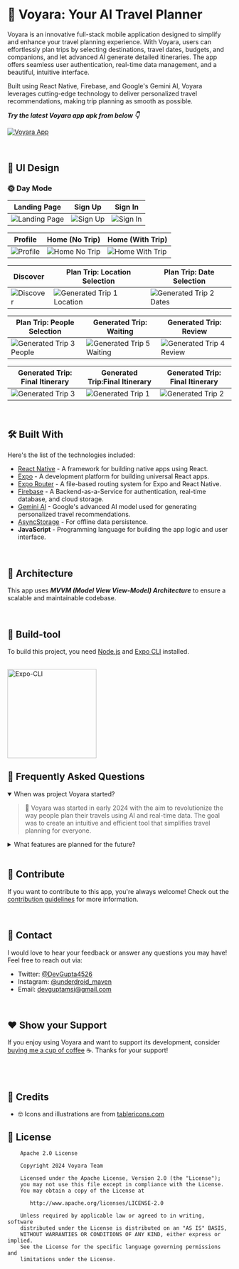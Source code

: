 

# 🧳 Voyara: Your AI Travel Planner

Voyara is an innovative full-stack mobile application designed to simplify and enhance your travel planning experience. With Voyara, users can effortlessly plan trips by selecting destinations, travel dates, budgets, and companions, and let advanced AI generate detailed itineraries. The app offers seamless user authentication, real-time data management, and a beautiful, intuitive interface.

Built using React Native, Firebase, and Google's Gemini AI, Voyara leverages cutting-edge technology to deliver personalized travel recommendations, making trip planning as smooth as possible.

***Try the latest Voyara app apk from below 👇***

[![Voyara App](https://link-to-your-image-here.com/button)](https://link-to-your-download-page.com)

<br />

## 🎨 UI Design

### 🌞 Day Mode

|   Landing Page    | Sign Up    | Sign In   
|---	|---	|---
|  ![Landing Page](https://github.com/user-attachments/assets/ab4c4afb-6398-43ca-bfc4-6fc6df80962a)   |  ![Sign Up](https://github.com/user-attachments/assets/b25fca6a-61a2-4f46-9953-ab8b44ee2dc3)   |   ![Sign In](https://github.com/user-attachments/assets/3ec0b007-4927-4445-9a6b-850f9ef8e52e)

|   Profile  |   Home (No Trip)    | Home (With Trip)    |
|---    |---	|---	|
|  ![Profile](https://github.com/user-attachments/assets/5c788121-0ca0-443d-9605-db398e4373e3)   |  ![Home No Trip](https://github.com/user-attachments/assets/47bcfd87-002c-48da-b85b-2a6c497d7e6e)  |  ![Home With Trip](https://github.com/user-attachments/assets/4ed9ab50-2afe-47e0-a649-ffb6d5d65231)

|   Discover  |   Plan Trip: Location Selection    | Plan Trip: Date Selection    |
|---	|---	|---
|  ![Discover](https://github.com/user-attachments/assets/afe0c156-3806-497e-8b38-ae9766043fbc)   |  ![Generated Trip 1 Location](https://github.com/user-attachments/assets/0d67ea61-c9f0-4a54-826b-ff782612fd58)   |  ![Generated Trip 2 Dates](https://github.com/user-attachments/assets/51589c87-b726-42b1-ac19-6c65062760e9)

| Plan Trip: People Selection | Generated Trip: Waiting    | Generated Trip: Review
|---	|---	|---
| ![Generated Trip 3 People](https://github.com/user-attachments/assets/af7ce506-27a6-4316-b4aa-184bc05f3e68) | ![Generated Trip 5 Waiting](https://github.com/user-attachments/assets/82940ac5-d353-4c02-8a1b-c6ba7632e345) | ![Generated Trip 4 Review](https://github.com/user-attachments/assets/84ab7272-2ac3-4731-86e7-a322a01730e2)

| Generated Trip: Final Itinerary | Generated Trip:Final Itinerary  | Generated Trip: Final Itinerary
|---	|---	|---
| ![Generated Trip 3](https://github.com/user-attachments/assets/592a2619-4552-441a-8b0e-8785fccc02e5) | ![Generated Trip 1](https://github.com/user-attachments/assets/5d3e9f10-eb19-4877-8c03-569481a978b7) | ![Generated Trip 2](https://github.com/user-attachments/assets/24246120-403b-4ef4-a98c-9da6cd1ac784)


<br />

## 🛠 Built With

Here's the list of the technologies included:

- [React Native](https://reactnative.dev/) - A framework for building native apps using React.
- [Expo](https://expo.dev/) - A development platform for building universal React apps.
- [Expo Router](https://expo.dev/router) - A file-based routing system for Expo and React Native.
- [Firebase](https://firebase.google.com/) - A Backend-as-a-Service for authentication, real-time database, and cloud storage.
- [Gemini AI](https://ai.google.com/) - Google's advanced AI model used for generating personalized travel recommendations.
- [AsyncStorage](https://react-native-async-storage.github.io/async-storage/) - For offline data persistence.
- **JavaScript** - Programming language for building the app logic and user interface.

<br />

## 🗼 Architecture

This app uses ***MVVM (Model View View-Model) Architecture*** to ensure a scalable and maintainable codebase.

<br />

## 🧰 Build-tool

To build this project, you need [Node.js](https://nodejs.org/) and [Expo CLI](https://expo.dev/) installed.

<br>

<img src="./expo-cli.png" height="200" alt="Expo-CLI"/>

<br />

## 💬 Frequently Asked Questions

<details open> <summary> When was project Voyara started? </summary>  

> 🧳 Voyara was started in early 2024 with the aim to revolutionize the way people plan their travels using AI and real-time data. The goal was to create an intuitive and efficient tool that simplifies travel planning for everyone.

</details>

<details> <summary> What features are planned for the future? </summary>  
> 🦄 Future updates will include:
- `Flight Tracking` for real-time updates on flights.
- `Multi-Destination Planning` for complex trips.
- `In-App Booking` for seamless flight and hotel reservations.

</details>

<br />

## 🤝 Contribute

If you want to contribute to this app, you're always welcome! Check out the [contribution guidelines](https://github.com/your-repo/contributing) for more information.

<br>

## 📩 Contact

I would love to hear your feedback or answer any questions you may have! Feel free to reach out via:

* Twitter: <a href="https://x.com/DevGupta4526" target="_blank">@DevGupta4526</a>
* Instagram: <a href="https://www.instagram.com/underdroid_maven/" target="_blank">@underdroid_maven</a>
* Email: devguptamsi@gmail.com

<br>

## ❤️ Show your Support

If you enjoy using Voyara and want to support its development, consider [buying me a cup of coffee](https://www.buymeacoffee.com/your-link-here) ☕. Thanks for your support!

<br>

<br>

## 🤗 Credits

- 🤓 Icons and illustrations are from [tablericons.com](https://tablericons.com)

## 🔖 License

```
    Apache 2.0 License

    Copyright 2024 Voyara Team

    Licensed under the Apache License, Version 2.0 (the "License");
    you may not use this file except in compliance with the License.
    You may obtain a copy of the License at

       http://www.apache.org/licenses/LICENSE-2.0

    Unless required by applicable law or agreed to in writing, software
    distributed under the License is distributed on an "AS IS" BASIS,
    WITHOUT WARRANTIES OR CONDITIONS OF ANY KIND, either express or implied.
    See the License for the specific language governing permissions and
    limitations under the License.
```

